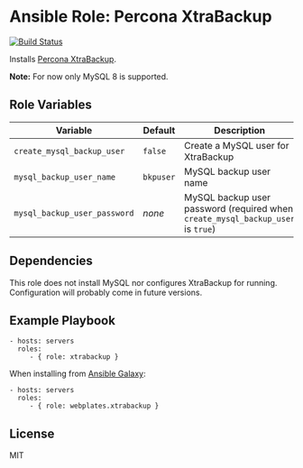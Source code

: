 Ansible Role: Percona XtraBackup
================================

[![Build Status](https://img.shields.io/travis/com/webplates/ansible-role-xtrabackup.svg?style=flat-square)](https://travis-ci.com/webplates/ansible-role-xtrabackup)

Installs [Percona XtraBackup](https://www.percona.com/software/mysql-database/xtrabackup).

**Note:** For now only MySQL 8 is supported.

Role Variables
--------------

| Variable | Default | Description |
| -------- | ------- | ----------- |
| `create_mysql_backup_user` | `false` | Create a MySQL user for XtraBackup |
| `mysql_backup_user_name` | `bkpuser` | MySQL backup user name |
| `mysql_backup_user_password` | *none* | MySQL backup user password (required when `create_mysql_backup_user` is `true`) |

Dependencies
------------

This role does not install MySQL nor configures XtraBackup for running.
Configuration will probably come in future versions.

Example Playbook
----------------

    - hosts: servers
      roles:
         - { role: xtrabackup }

When installing from [Ansible Galaxy](https://galaxy.ansible.com):

    - hosts: servers
      roles:
         - { role: webplates.xtrabackup }

License
-------

MIT
